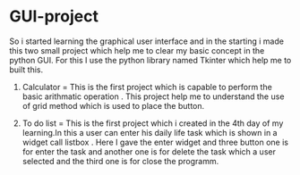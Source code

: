 # GUI-project

So i started learning the graphical user interface and in the starting i made this two small project which help me to clear my basic concept in the python GUI. For this I use the python library named Tkinter which help me to built this.

1. Calculator = This is the first project which is capable to perform the basic arithmatic operation . This project help me to understand the use of grid method which is used to place the button. 

2. To do list = This is the first project which i created in the 4th day of my learning.In this a user can enter his daily life task which is shown in a widget call listbox . Here I gave the enter widget and three button one is for enter the task and another one is for delete the task which a user selected and the third one is for close the programm.
